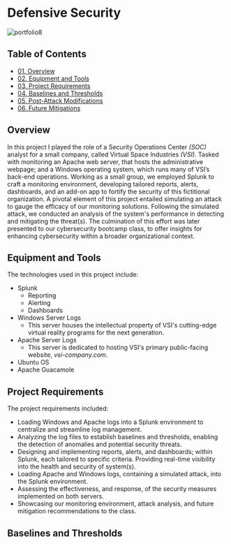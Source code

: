 # Defensive Security

![portfolio8](https://github.com/CJanecka/Projects_and_CTFs/assets/131223318/0e681c7c-ca7b-4725-a35a-e84601eb8858)

## Table of Contents

  + [01. Overview](#Overview)
  + [02. Equipment and Tools](#Equipment-and-Tools)
  + [03. Project Requirements](#Project-Requirements)
  + [04. Baselines and Thresholds](#Baselines-and-Thresholds)
  + [05. Post-Attack Modifications](#Post-Attack-Modifications)
  + [06. Future Mitigations](#Future-Mitigations)

## Overview

In this project I played the role of a Security Operations Center *(SOC)* analyst for a small company, called Virtual Space Industries *(VSI)*. Tasked with monitoring an Apache web server, that hosts the administrative webpage; and a Windows operating system, which runs many of VSI’s back-end operations. Working as a small group, we employed Splunk to craft a monitoring environment, developing tailored reports, alerts, dashboards, and an add-on app to fortify the security of this fictitional organization. A pivotal element of this project entailed simulating an attack to gauge the efficacy of our monitoring solutions. Following the simulated attack, we conducted an analysis of the system's performance in detecting and mitigating the threat(s). The culmination of this effort was later presented to our cybersecurity bootcamp class, to offer insights for enhancing cybersecurity within a broader organizational context. <add docs here>

## Equipment and Tools

The technologies used in this project include:

  + Splunk
    - Reporting
    - Alerting
    - Dashboards
  + Windows Server Logs
    - This server houses the intellectual property of VSI's cutting-edge virtual reality programs for the next generation.
  + Apache Server Logs
    - This server is dedicated to hosting VSI's primary public-facing website, *vsi-company.com*.
  + Ubuntu OS
  + Apache Guacamole

## Project Requirements

The project requirements included:

  + Loading Windows and Apache logs into a Splunk environment to centralize and streamline log management.
  + Analyzing the log files to establish baselines and thresholds, enabling the detection of anomalies and potential security threats.
  + Designing and implementing reports, alerts, and dashboards; within Splunk, each tailored to specific criteria. Providing real-time visibility into the health and security of system(s).
  + Loading Apache and Windows logs, containing a simulated attack, into the Splunk environment.
  + Assessing the effectiveness, and response, of the security measures implemented on both servers.
  + Showcasing our monitoring environment, attack analysis, and future mitigation recommendations to the class.

## Baselines and Thresholds
